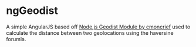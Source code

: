 ngGeodist
=========

A simple AngularJS based off [Node.js Geodist Module by cmoncrief](https://github.com/cmoncrief/geodist) used to calculate the distance between two geolocations using the haversine forumla.

